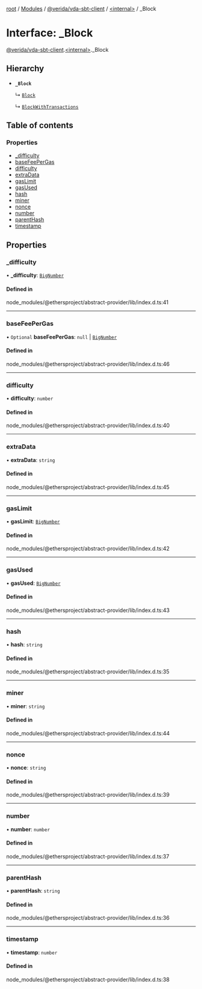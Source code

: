 [root](../README.md) / [Modules](../modules.md) / [@verida/vda-sbt-client](../modules/verida_vda_sbt_client.md) / [<internal\>](../modules/verida_vda_sbt_client._internal_.md) / \_Block

# Interface: \_Block

[@verida/vda-sbt-client](../modules/verida_vda_sbt_client.md).[<internal\>](../modules/verida_vda_sbt_client._internal_.md)._Block

## Hierarchy

- **`_Block`**

  ↳ [`Block`](verida_vda_sbt_client._internal_.Block.md)

  ↳ [`BlockWithTransactions`](verida_vda_sbt_client._internal_.BlockWithTransactions.md)

## Table of contents

### Properties

- [\_difficulty](verida_vda_sbt_client._internal_._Block.md#_difficulty)
- [baseFeePerGas](verida_vda_sbt_client._internal_._Block.md#basefeepergas)
- [difficulty](verida_vda_sbt_client._internal_._Block.md#difficulty)
- [extraData](verida_vda_sbt_client._internal_._Block.md#extradata)
- [gasLimit](verida_vda_sbt_client._internal_._Block.md#gaslimit)
- [gasUsed](verida_vda_sbt_client._internal_._Block.md#gasused)
- [hash](verida_vda_sbt_client._internal_._Block.md#hash)
- [miner](verida_vda_sbt_client._internal_._Block.md#miner)
- [nonce](verida_vda_sbt_client._internal_._Block.md#nonce)
- [number](verida_vda_sbt_client._internal_._Block.md#number)
- [parentHash](verida_vda_sbt_client._internal_._Block.md#parenthash)
- [timestamp](verida_vda_sbt_client._internal_._Block.md#timestamp)

## Properties

### \_difficulty

• **\_difficulty**: [`BigNumber`](../classes/verida_vda_sbt_client._internal_.BigNumber.md)

#### Defined in

node_modules/@ethersproject/abstract-provider/lib/index.d.ts:41

___

### baseFeePerGas

• `Optional` **baseFeePerGas**: ``null`` \| [`BigNumber`](../classes/verida_vda_sbt_client._internal_.BigNumber.md)

#### Defined in

node_modules/@ethersproject/abstract-provider/lib/index.d.ts:46

___

### difficulty

• **difficulty**: `number`

#### Defined in

node_modules/@ethersproject/abstract-provider/lib/index.d.ts:40

___

### extraData

• **extraData**: `string`

#### Defined in

node_modules/@ethersproject/abstract-provider/lib/index.d.ts:45

___

### gasLimit

• **gasLimit**: [`BigNumber`](../classes/verida_vda_sbt_client._internal_.BigNumber.md)

#### Defined in

node_modules/@ethersproject/abstract-provider/lib/index.d.ts:42

___

### gasUsed

• **gasUsed**: [`BigNumber`](../classes/verida_vda_sbt_client._internal_.BigNumber.md)

#### Defined in

node_modules/@ethersproject/abstract-provider/lib/index.d.ts:43

___

### hash

• **hash**: `string`

#### Defined in

node_modules/@ethersproject/abstract-provider/lib/index.d.ts:35

___

### miner

• **miner**: `string`

#### Defined in

node_modules/@ethersproject/abstract-provider/lib/index.d.ts:44

___

### nonce

• **nonce**: `string`

#### Defined in

node_modules/@ethersproject/abstract-provider/lib/index.d.ts:39

___

### number

• **number**: `number`

#### Defined in

node_modules/@ethersproject/abstract-provider/lib/index.d.ts:37

___

### parentHash

• **parentHash**: `string`

#### Defined in

node_modules/@ethersproject/abstract-provider/lib/index.d.ts:36

___

### timestamp

• **timestamp**: `number`

#### Defined in

node_modules/@ethersproject/abstract-provider/lib/index.d.ts:38
